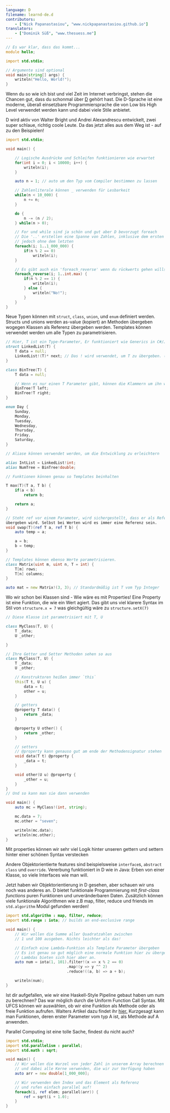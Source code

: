 ```yaml
---
language: D
filename: learnd-de.d
contributors:
    - ["Nick Papanastasiou", "www.nickpapanastasiou.github.io"]
translators:
    - ["Dominik Süß", "www.thesuess.me"]
---
```


```d
// Es war klar, dass das kommt...
module hello;

import std.stdio;

// Argumente sind optional
void main(string[] args) {
    writeln("Hello, World!");
}
```

Wenn du so wie ich bist und viel Zeit im Internet verbringst, stehen die Chancen
gut, dass du schonmal über [D](http://dlang.org/) gehört hast.
Die D-Sprache ist eine moderne, überall einsetzbare Programmiersprache die von
Low bis High Level verwendet werden kann und dabei viele Stile anbietet.

D wird aktiv von Walter Bright und Andrei Alexandrescu entwickelt, zwei super schlaue,
richtig coole Leute. Da das jetzt alles aus dem Weg ist - auf zu den Beispielen!

```d
import std.stdio;

void main() {

    // Logische Ausdrücke und Schleifen funktionieren wie erwartet
    for(int i = 0; i < 10000; i++) {
        writeln(i);
    }

    auto n = 1; // auto um den Typ vom Compiler bestimmen zu lassen

    // Zahlenliterale können _ verwenden für Lesbarkeit
    while(n < 10_000) {
        n += n;
    }

    do {
        n -= (n / 2);
    } while(n > 0);

    // For und while sind ja schön und gut aber D bevorzugt foreach
    // Die '..' erstellen eine Spanne von Zahlen, inklusive dem ersten Wert
    // jedoch ohne dem letzten
    foreach(i; 1..1_000_000) {
        if(n % 2 == 0)
            writeln(i);
    }

    // Es gibt auch ein 'foreach_reverse' wenn du rückwerts gehen willst.
    foreach_reverse(i; 1..int.max) {
        if(n % 2 == 1) {
            writeln(i);
        } else {
            writeln("No!");
        }
    }
}
```

Neue Typen können mit `struct`, `class`, `union`, und `enum` definiert werden.
Structs und unions werden as-value (kopiert) an Methoden übergeben wogegen
Klassen als Referenz übergeben werden. Templates können verwendet werden um
alle Typen zu parametrisieren.

```d
// Hier, T ist ein Type-Parameter, Er funktioniert wie Generics in C#/Java/C++
struct LinkedList(T) {
    T data = null;
    LinkedList!(T)* next; // Das ! wird verwendet, um T zu übergeben. (<T> in C#/Java/C++)
}

class BinTree(T) {
    T data = null;

    // Wenn es nur einen T Parameter gibt, können die Klammern um ihn weggelassen werden
    BinTree!T left;
    BinTree!T right;
}

enum Day {
    Sunday,
    Monday,
    Tuesday,
    Wednesday,
    Thursday,
    Friday,
    Saturday,
}

// Aliase können verwendet werden, um die Entwicklung zu erleichtern

alias IntList = LinkedList!int;
alias NumTree = BinTree!double;

// Funktionen können genau so Templates beinhalten

T max(T)(T a, T b) {
    if(a < b)
        return b;

    return a;
}

// Steht ref vor einem Parameter, wird sichergestellt, dass er als Referenz
übergeben wird. Selbst bei Werten wird es immer eine Referenz sein.
void swap(T)(ref T a, ref T b) {
    auto temp = a;

    a = b;
    b = temp;
}

// Templates können ebenso Werte parametrisieren.
class Matrix(uint m, uint n, T = int) {
    T[m] rows;
    T[n] columns;
}

auto mat = new Matrix!(3, 3); // Standardmäßig ist T vom Typ Integer
```

Wo wir schon bei Klassen sind - Wie wäre es mit Properties! Eine Property
ist eine Funktion, die wie ein Wert agiert. Das gibt uns viel klarere Syntax
im Stil von `structure.x = 7` was gleichgültig wäre zu `structure.setX(7)`

```d
// Diese Klasse ist parametrisiert mit T, U

class MyClass(T, U) {
    T _data;
    U _other;

}

// Ihre Getter und Setter Methoden sehen so aus
class MyClass(T, U) {
    T _data;
    U _other;

    // Konstruktoren heißen immer `this`
    this(T t, U u) {
        data = t;
        other = u;
    }

    // getters
    @property T data() {
        return _data;
    }

    @property U other() {
        return _other;
    }

    // setters
    // @property kann genauso gut am ende der Methodensignatur stehen
    void data(T t) @property {
        _data = t;
    }

    void other(U u) @property {
        _other = u;
    }
}
// Und so kann man sie dann verwenden

void main() {
    auto mc = MyClass!(int, string);

    mc.data = 7;
    mc.other = "seven";

    writeln(mc.data);
    writeln(mc.other);
}
```

Mit properties können wir sehr viel Logik hinter unseren gettern
und settern hinter einer schönen Syntax verstecken

Andere Objektorientierte features sind beispielsweise
`interface`s, `abstract class` und `override`.
Vererbung funktioniert in D wie in Java:
Erben von einer Klasse, so viele Interfaces wie man will.

Jetzt haben wir Objektorientierung in D gesehen, aber schauen
wir uns noch was anderes an.
D bietet funktionale Programmierung mit _first-class functions_
puren Funktionen und unveränderbaren Daten.
Zusätzlich können viele funktionale Algorithmen wie z.B
map, filter, reduce und friends im `std.algorithm` Modul gefunden werden!

```d
import std.algorithm : map, filter, reduce;
import std.range : iota; // builds an end-exclusive range

void main() {
    // Wir wollen die Summe aller Quadratzahlen zwischen
    // 1 und 100 ausgeben. Nichts leichter als das!

    // Einfach eine Lambda-Funktion als Template Parameter übergeben
    // Es ist genau so gut möglich eine normale Funktion hier zu übergeben
    // Lambdas bieten sich hier aber an.
    auto num = iota(1, 101).filter!(x => x % 2 == 0)
                           .map!(y => y ^^ 2)
                           .reduce!((a, b) => a + b);

    writeln(num);
}
```

Ist dir aufgefallen, wie wir eine Haskell-Style Pipeline gebaut haben
um num zu berechnen?
Das war möglich durch die Uniform Function Call Syntax.
Mit UFCS können wir auswählen, ob wir eine Funktion als Methode oder
als freie Funktion aufrufen. Walters Artikel dazu findet ihr
[hier.](http://www.drdobbs.com/cpp/uniform-function-call-syntax/232700394)
Kurzgesagt kann man Funktionen, deren erster Parameter vom typ A ist, als
Methode auf A anwenden.

Parallel Computing ist eine tolle Sache, findest du nicht auch?

```d
import std.stdio;
import std.parallelism : parallel;
import std.math : sqrt;

void main() {
    // Wir wollen die Wurzel von jeder Zahl in unserem Array berechnen
    // und dabei alle Kerne verwenden, die wir zur Verfügung haben
    auto arr = new double[1_000_000];

    // Wir verwenden den Index und das Element als Referenz
    // und rufen einfach parallel auf!
    foreach(i, ref elem; parallel(arr)) {
        ref = sqrt(i + 1.0);
    }
}
```

